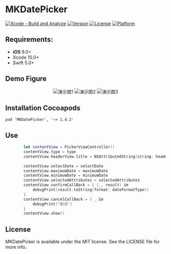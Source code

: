 # MKDatePicker

[![Xcode - Build and Analyze](https://github.com/LiuSky/MKDatePicker/actions/workflows/objective-c-xcode.yml/badge.svg)](https://github.com/LiuSky/MKDatePicker/actions/workflows/objective-c-xcode.yml)
[![Version](https://img.shields.io/cocoapods/v/MKDatePicker.svg?style=flat)](https://cocoapods.org/pods/MKDatePicker)
[![License](https://img.shields.io/cocoapods/l/MKDatePicker.svg?style=flat)](https://cocoapods.org/pods/MKDatePicker)
[![Platform](https://img.shields.io/cocoapods/p/MKDatePicker.svg?style=flat)](https://cocoapods.org/pods/MKDatePicker)


## Requirements:
- **iOS** 9.0+
- Xcode 10.0+
- Swift 5.0+

## Demo Figure
<p align="center">
<img src="https://github.com/LiuSky/MKDatePicker/blob/master/1.png?raw=true" title="演示图1">
<img src="https://github.com/LiuSky/MKDatePicker/blob/master/2.png?raw=true" title="演示图2">
<img src="https://github.com/LiuSky/MKDatePicker/blob/master/3.png?raw=true" title="演示图3">
</p>


## Installation Cocoapods
<pre><code class="ruby language-ruby">pod 'MKDatePicker', '~> 1.4.2'</code></pre>

## Use

```swift
        let contentView = PickerViewController()
        contentView.type = type
        contentView.headerView.title = NSAttributedString(string: headerTitle, attributes: [NSAttributedString.Key.font : UIFont.boldSystemFont(ofSize: 16),
                                                                                 NSAttributedString.Key.foregroundColor: UIColor.black])
        contentView.selectDate = selectDate
        contentView.maximumDate = maximumDate
        contentView.minimumDate = minimumDate
        contentView.selectedAttributes = selectedAttributes
        contentView.confirmCallBack = { (_, result) in
            debugPrint(result.toString(format: dateFormatType))
        }
        contentView.cancelCallBack = { _ in
            debugPrint("取消")
        }
        contentView.show()
```

## License

MKDatePicker is available under the MIT license. See the LICENSE file for more info.

